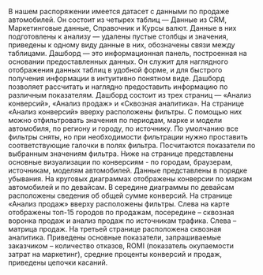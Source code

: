 
   В нашем распоряжении имеется датасет с данными по продаже автомобилей. Он состоит из четырех таблиц — Данные из CRM, Маркетинговые данные, Справочник и Курсы валют. Данные в них подготовлены к анализу — удалены пустые столбцы и значения, приведены к одному виду данные в них, обозначены связи между таблицами.
            Дашборд — это информационная панель, построенная на основании предоставленных данных. Он служит для наглядного отображения данных таблиц в удобной форме, и для быстрого получения информации в интуитивно понятном виде. Дашборд позволяет рассчитать и наглядно предоставить информацию по различным показателям.
             Дашборд  состоит из трех страниц — «Анализ конверсий», «Анализ продаж» и «Сквозная аналитика». 
            На странице «Анализ конверсий» вверху расположены фильтры. С помощью них можно отфильтровать значения по периодам, марке и модели автомобиля, по региону и городу,  по источнику. По умолчанию все фильтры сняты, но при необходимости  фильтрации нужно проставить соответствующие галочки в полях фильтра. Посчитаются показатели по выбранным значениям фильтра. Ниже на странице представлены основные визуализации по конверсиям -  по городам, браузерам, источникам, моделям автомобилей. Данные представлены в порядке убывания.  На круговых диаграммах отображены конверсии по маркам  автомобилей и по девайсам. В середине диаграммы по девайсам расположены сведения об общей сумме конверсий. 
            На странице «Анализ продаж» вверху расположены фильтры. Слева на карте отображены топ-15 городов по продажам, посередине – сквозная воронка продаж и анализ продаж по источникам трафика. Слева – матрица продаж.
           На третьей странице расположена сквозная аналитика. Приведены основные показатели, запрашиваемые заказчиком – количество отказов, ROMI (показатель окупаемости затрат на маркетинг), средние проценты конверсий и продаж, приведены цепочки касаний. 

